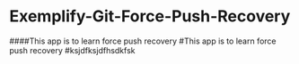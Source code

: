 # Exemplify-Git-Force-Push-Recovery
####This app is to learn force push recovery
#This app is to learn force push recovery
#ksjdfksjdfhsdkfsk
